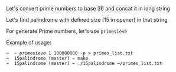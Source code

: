 Let's convert prime numbers to base 36 and concat it in long string

Let's find palindrome with defined size (15 in opener) in that string

For generate Prime numbers, let's use `primesieve`

Example of usage:
```
➜  ~ primesieve 1 100000000 -p > primes_list.txt
➜  15palindrome (master) ~ make
➜  15palindrome (master) ~ ./15palindrome ~/primes_list.txt
```

